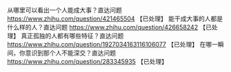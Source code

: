 从哪里可以看出一个人能成大事？直达问题	https://www.zhihu.com/question/421465504 【已处理】
能干成大事的人都是什么样的人？直达问题	https://www.zhihu.com/question/426658242 【已处理】
真正孤独的人都有哪些特征？直达问题	https://www.zhihu.com/question/1927034163116106077 【已处理】
在哪一瞬间，你意识到那个人不能深交？直达问题	https://www.zhihu.com/question/283345935 【已处理】
